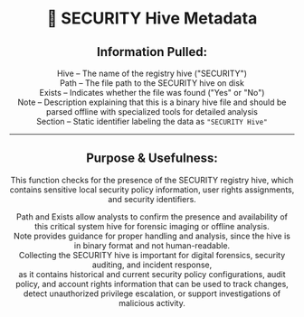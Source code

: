 <div align="center">

# 🔐 SECURITY Hive Metadata

## **Information Pulled:**  
Hive – The name of the registry hive ("SECURITY")  
Path – The file path to the SECURITY hive on disk  
Exists – Indicates whether the file was found ("Yes" or "No")  
Note – Description explaining that this is a binary hive file and should be parsed offline with specialized tools for detailed analysis  
Section – Static identifier labeling the data as `"SECURITY Hive"`

---

## **Purpose & Usefulness:**  
This function checks for the presence of the SECURITY registry hive, which contains sensitive local security policy information, user rights assignments, and security identifiers.

Path and Exists allow analysts to confirm the presence and availability of this critical system hive for forensic imaging or offline analysis.  
Note provides guidance for proper handling and analysis, since the hive is in binary format and not human-readable.  
Collecting the SECURITY hive is important for digital forensics, security auditing, and incident response,  
as it contains historical and current security policy configurations, audit policy, and account rights information that can be used to track changes, detect unauthorized privilege escalation, or support investigations of malicious activity.

</div>
